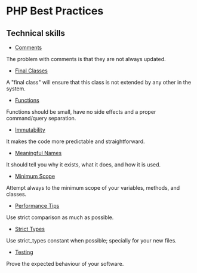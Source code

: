 # PHP Best Practices

## Technical skills

* [Comments](comments.md) 

The problem with comments is that they are not always updated.

* [Final Classes](final-classes.md) 

A "final class" will ensure that this class is not extended by any other in the system.

* [Functions](functions.md)

Functions should be small, have no side effects and a proper command/query separation.

* [Immutability](immutability.md)

It makes the code more predictable and straightforward.

* [Meaningful Names](meaningful-names.md)

It should tell you why it exists, what it does, and how it is used.

* [Minimum Scope](minimum-scope.md)

Attempt always to the minimum scope of your variables, methods, and classes.

* [Performance Tips](/technical-skills/performance-tips.md)

Use strict comparison as much as possible.

* [Strict Types](/technical-skills/strict-types.md)

Use strict_types constant when possible; specially for your new files.

* [Testing](/technical-skills/testing.md)

Prove the expected behaviour of your software.
